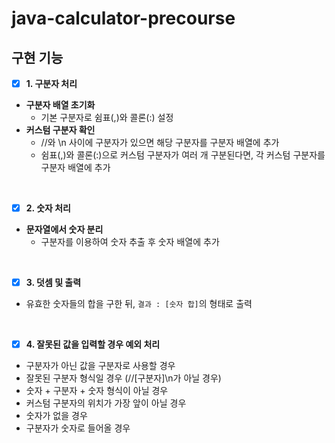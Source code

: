 # java-calculator-precourse

<h2>구현 기능</h2>

- [x] **1. 구분자 처리**
- **구분자 배열 초기화**
    - 기본 구분자로 쉼표(,)와 콜론(:) 설정
- **커스텀 구분자 확인**
    - //와 \n 사이에 구분자가 있으면 해당 구분자를 구분자 배열에 추가
    - 쉼표(,)와 콜론(:)으로 커스텀 구분자가 여러 개 구분된다면, 각 커스텀 구분자를 구분자 배열에 추가

</br>

- [x] **2. 숫자 처리**
- **문자열에서 숫자 분리**
    - 구분자를 이용하여 숫자 추출 후 숫자 배열에 추가

</br>

- [x] **3. 덧셈 및 출력**
- 유효한 숫자들의 합을 구한 뒤, `결과 : [숫자 합]`의 형태로 출력

</br>

- [x] **4. 잘못된 값을 입력할 경우 예외 처리**
- 구분자가 아닌 값을 구분자로 사용할 경우
- 잘못된 구분자 형식일 경우 (//[구분자]\n가 아닐 경우)
- 숫자 + 구분자 + 숫자 형식이 아닐 경우
- 커스텀 구분자의 위치가 가장 앞이 아닐 경우
- 숫자가 없을 경우
- 구분자가 숫자로 들어올 경우
